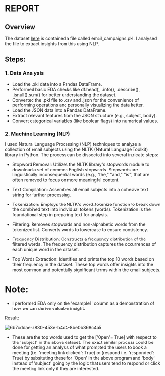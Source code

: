 # REPORT
## Overview

The dataset [here](https://drive.google.com/file/d/1womRkJ-pf1XJyXtv-caGYH2jWMG0L_v3/view?usp=sharing) is contained a file called email_campaigns.pkl. I analysed the file to extract insights from this using NLP.

## Steps:

### 1. Data Analysis

- Load the .pkl data into a Pandas DataFrame.
- Performed basic EDA checks like df.head(), .info(), .describe(), .isnull().sum() for better understanding the dataset.
- Converted the .pkl file to .csv and .json for the convenience of performing operations and personally visualizing the data better.
- Load the JSON data into a Pandas DataFrame.
- Extract relevant features from the JSON structure (e.g., subject, body).
- Convert categorical variables (like boolean flags) into numerical values.

### 2. Machine Learning (NLP)

I used Natural Language Processing (NLP) techniques to analyze a collection of email subjects using the NLTK (Natural Language Toolkit) library in Python. The process can be dissected into several intricate steps:

- Stopword Removal:
Utilizes the NLTK library's stopwords module to download a set of common English stopwords.
Stopwords are linguistically inconsequential words (e.g., "the," "and," "is") that are often removed to focus on more meaningful content.

- Text Compilation:
Assembles all email subjects into a cohesive text string for further processing.

- Tokenization:
Employs the NLTK's word_tokenize function to break down the combined text into individual tokens (words). Tokenization is the foundational step in preparing text for analysis.

- Filtering:
Removes stopwords and non-alphabetic words from the tokenized list. Converts words to lowercase to ensure consistency.

- Frequency Distribution:
Constructs a frequency distribution of the filtered words. The frequency distribution captures the occurrences of each unique word in the dataset.

- Top Words Extraction:
Identifies and prints the top 10 words based on their frequency in the dataset. These top words offer insights into the most common and potentially significant terms within the email subjects.


# Note:
- I performed EDA only on the 'example1' column as a demonstration of how we can derive valuable insight.

Result:

![6b7cddae-a830-453e-b4d4-8be0b368c4a5](https://github.com/kevnantony/Email-Engagement-Analysis/assets/76067692/de6d6314-7b69-4878-b517-18246173f293)

- These are the top words used to get the ['Open'= True] with respect to the 'subject' in the above dataset. The exact similar process could be done for getting an analysis of what prompted the users to book a meeting (i.e. 'meeting link clicked': True) or (respond i.e. 'responded': True) by subsituting these for 'Open' in the above program and 'body' instead of 'subject' going by the logic that users tend to respond or click the meeting link only if they are interested.




